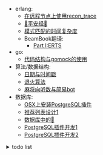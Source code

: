   - erlang:
      - [在远程节点上使用recon_trace](https://github.com/mmooyyii/mmooyyii/blob/master/docs/erlang/recon_trace.md)
      - [🙏平安经🙏](https://github.com/mmooyyii/mmooyyii/blob/master/docs/erlang/平安经.md)
      - [模式匹配的时间复杂度](https://github.com/mmooyyii/mmooyyii/blob/master/docs/erlang/match_spec.md)
      - BeamBook翻译:
          - [Part I:ERTS](https://github.com/mmooyyii/mmooyyii/blob/master/docs/erlang/beambook/ERTS_1.md)
  - go:
      - [代码结构与gomock的使用](https://github.com/mmooyyii/mmooyyii/blob/master/docs/go/gomock.md)
  - 算法/数据结构:
      - [日期与时间戳](https://github.com/mmooyyii/mmooyyii/blob/master/docs/algorithm/timestamp.md)
      - [退火算法](https://github.com/mmooyyii/mmooyyii/blob/master/docs/algorithm/sa.md)
      - [麻将向听数与简易bot](https://github.com/mmooyyii/mmooyyii/blob/master/docs/mahjong/向听数.md)
  - 数据库:
      - [OSX上安装PostgreSQL插件](https://github.com/mmooyyii/mmooyyii/blob/master/docs/database/postgresql_plugin.md)
      - [推荐列表设计1](https://github.com/mmooyyii/mmooyyii/blob/master/docs/database/tiplist1.md)
      - [数据库中的🌲](https://github.com/mmooyyii/mmooyyii/blob/master/docs/database/tree.md)
      - [PostgreSQL插件开发1](https://github.com/mmooyyii/mmooyyii/blob/master/docs/database/pg_plugin_1.md)
      - [PostgreSQL插件开发2](https://github.com/mmooyyii/mmooyyii/blob/master/docs/database/pg_plugin_2.md)

      
<details>
<summary>todo list</summary>

- [制作一个cheat engine]()
- [switch游戏加速器]()
- [PostgreSQL插件开发1.1](https://github.com/mmooyyii/mmooyyii/blob/master/docs/database/pg_plugin_1.1.md)
- [crit bit tree-未完成](https://github.com/mmooyyii/mmooyyii/blob/master/docs/data_structure/crit_bit_tree.md)
- [推荐列表设计2-未完成](https://github.com/mmooyyii/mmooyyii/blob/master/docs/database/tiplist2.md)
- [PostgreSQL插件开发0-未完成](https://github.com/mmooyyii/mmooyyii/blob/master/docs/database/pg_plugin_0.md) 
- [PostgreSQL插件开发3-未完成](https://github.com/mmooyyii/mmooyyii/blob/master/docs/database/pg_plugin_3.md) 
- [PostgreSQL插件开发4-未完成](https://github.com/mmooyyii/mmooyyii/blob/master/docs/database/pg_plugin_4.md) 
- [PostgreSQL插件开发5-未完成](https://github.com/mmooyyii/mmooyyii/blob/master/docs/database/pg_plugin_5.md) 
- [PostgreSQL插件开发6-未完成](https://github.com/mmooyyii/mmooyyii/blob/master/docs/database/pg_plugin_6.md)
</details>
